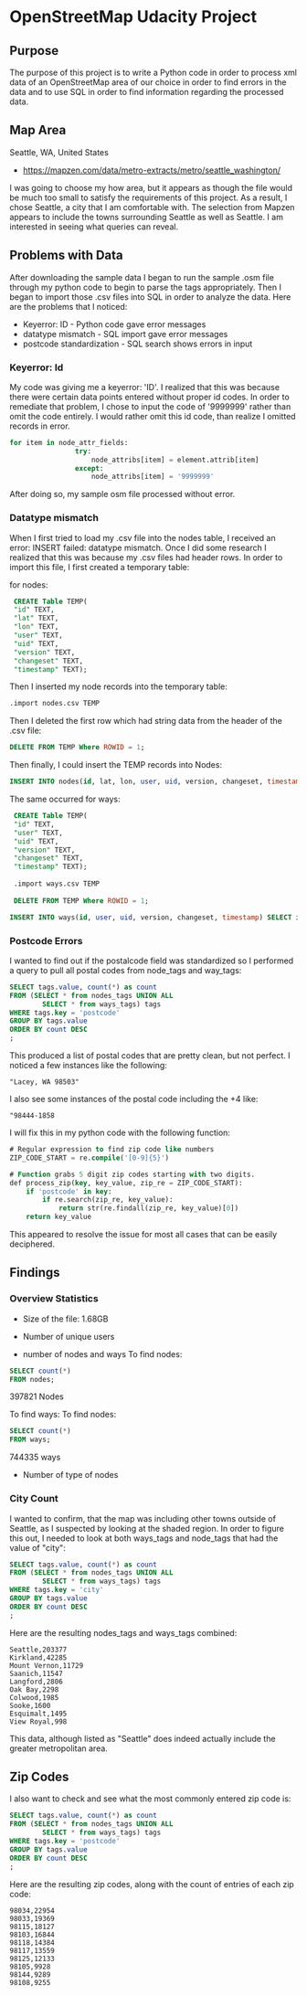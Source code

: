 # OpenStreetMap Udacity Project
## Purpose
The purpose of this project is to write a Python code in order to process xml data of an OpenStreetMap area of our choice in order to find errors in the data and to use SQL in order to find information regarding the processed data.


## Map Area

Seattle, WA, United States

* https://mapzen.com/data/metro-extracts/metro/seattle_washington/


I was going to choose my how area, but it appears as though the file would be much too small to satisfy the requirements of this project. As a result, I chose Seattle, a city that I am comfortable with.  The selection from Mapzen appears to include the towns surrounding Seattle as well as Seattle. I am interested in seeing what queries can reveal.

## Problems with Data

After downloading the sample data I began to run the sample .osm file through my python code to begin to parse the tags appropriately.  Then I began to import those .csv files into SQL in order to analyze the data. Here are the problems that I noticed:

* Keyerror: ID - Python code gave error messages
* datatype mismatch -  SQL import gave error messages
* postcode standardization - SQL search shows errors in input
 
### Keyerror: Id 
My code was giving me a keyerror: 'ID'.  I realized that this was because there were certain data points entered without proper id codes.  In order to remediate that problem, I chose to input the code of '9999999' rather than omit the code entirely.  I would rather omit this id code, than realize I omitted records in error. 

```Python
for item in node_attr_fields:
                try:
                    node_attribs[item] = element.attrib[item]
                except:
                    node_attribs[item] = '9999999'
```

After doing so, my sample osm file processed without error.

### Datatype mismatch
When I first tried to load my .csv file into the nodes table, I received an error: INSERT failed: datatype mismatch. Once I did some research I realized that this was because my .csv files had header rows.  In order to import this file, I first created a temporary table:

for nodes:
```SQL
 CREATE Table TEMP(
 "id" TEXT,
 "lat" TEXT,
 "lon" TEXT,
 "user" TEXT,
 "uid" TEXT,
 "version" TEXT,
 "changeset" TEXT,
 "timestamp" TEXT);
```

Then I inserted my node records into the temporary table:
```SQL
.import nodes.csv TEMP
```
Then I deleted the first row which had string data from the header of the .csv file:
```SQL
DELETE FROM TEMP Where ROWID = 1;
```
Then finally, I could insert the TEMP records into Nodes:
```SQL
INSERT INTO nodes(id, lat, lon, user, uid, version, changeset, timestamp) SELECT id, lat, lon, user, uid, version, changeset, timestamp FROM TEMP;
```


The same occurred for ways:
```SQL
 CREATE Table TEMP(
 "id" TEXT,
 "user" TEXT,
 "uid" TEXT,
 "version" TEXT,
 "changeset" TEXT,
 "timestamp" TEXT);
 
 .import ways.csv TEMP
 
 DELETE FROM TEMP Where ROWID = 1;
```
```SQL
INSERT INTO ways(id, user, uid, version, changeset, timestamp) SELECT id, user, uid, version, changeset, timestamp FROM TEMP;
```
### Postcode Errors
I wanted to find out if the postalcode field was standardized so I performed a query to pull all postal codes from node_tags and way_tags: 
```sql
SELECT tags.value, count(*) as count
FROM (SELECT * from nodes_tags UNION ALL
		SELECT * from ways_tags) tags
WHERE tags.key = 'postcode'
GROUP BY tags.value
ORDER BY count DESC
;
```
This produced a list of postal codes that are pretty clean, but not perfect.  I noticed a few instances like the following:
```
"Lacey, WA 98503"
```
I also see some instances of the postal code including the +4 like:
```
"98444-1858
```
I will fix this in my python code with the following function:
```SQL
# Regular expression to find zip code like numbers
ZIP_CODE_START = re.compile('[0-9]{5}')

# Function grabs 5 digit zip codes starting with two digits.
def process_zip(key, key_value, zip_re = ZIP_CODE_START):
    if 'postcode' in key:
        if re.search(zip_re, key_value):
            return str(re.findall(zip_re, key_value)[0])
    return key_value
```

This appeared to resolve the issue for most all cases that can be easily deciphered.  

## Findings
### Overview Statistics
* Size of the file: 1.68GB
* Number of unique users

* number of nodes and ways
To find nodes:
```SQL
SELECT count(*) 
FROM nodes;
```
397821 Nodes

To find ways:
To find nodes:
```SQL
SELECT count(*) 
FROM ways;
```
744335 ways

* Number of type of nodes
### City Count
I wanted to confirm, that the map was including other towns outside of Seattle, as I suspected by looking at the shaded region.
In order to figure this out, I needed to look at both ways_tags and node_tags that had the value of "city":
```SQL
SELECT tags.value, count(*) as count
FROM (SELECT * from nodes_tags UNION ALL
		SELECT * from ways_tags) tags
WHERE tags.key = 'city'
GROUP BY tags.value
ORDER BY count DESC
;
```
Here are the resulting nodes_tags and ways_tags combined:
```
Seattle,203377
Kirkland,42285
Mount Vernon,11729
Saanich,11547
Langford,2806
Oak Bay,2298
Colwood,1985
Sooke,1600
Esquimalt,1495
View Royal,998
```
This data, although listed as "Seattle" does indeed actually include the greater metropolitan area.

## Zip Codes
I also want to check and see what the most commonly entered zip code is:
```SQL
SELECT tags.value, count(*) as count
FROM (SELECT * from nodes_tags UNION ALL
		SELECT * from ways_tags) tags
WHERE tags.key = 'postcode'
GROUP BY tags.value
ORDER BY count DESC
;
```
Here are the resulting zip codes, along with the count of entries of each zip code:
```
98034,22954
98033,19369
98115,18127
98103,16844
98118,14384
98117,13559
98125,12133
98105,9928
98144,9289
98108,9255
```
